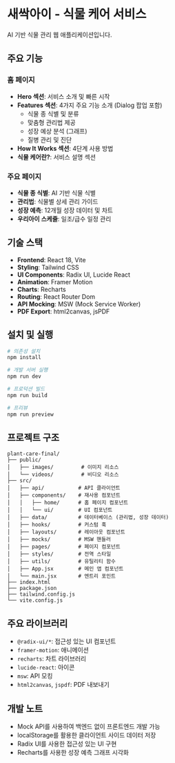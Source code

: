 # 새싹아이 - 식물 케어 서비스

AI 기반 식물 관리 웹 애플리케이션입니다.

## 주요 기능

### 홈 페이지
- **Hero 섹션**: 서비스 소개 및 빠른 시작
- **Features 섹션**: 4가지 주요 기능 소개 (Dialog 팝업 포함)
  - 식물 종 식별 및 분류
  - 맞춤형 관리법 제공
  - 성장 예상 분석 (그래프)
  - 질병 관리 및 진단
- **How It Works 섹션**: 4단계 사용 방법
- **식물 케어란?**: 서비스 설명 섹션

### 주요 페이지
- **식물 종 식별**: AI 기반 식물 식별
- **관리법**: 식물별 상세 관리 가이드
- **성장 예측**: 12개월 성장 데이터 및 차트
- **우리아이 스케줄**: 일조/급수 일정 관리

## 기술 스택

- **Frontend**: React 18, Vite
- **Styling**: Tailwind CSS
- **UI Components**: Radix UI, Lucide React
- **Animation**: Framer Motion
- **Charts**: Recharts
- **Routing**: React Router Dom
- **API Mocking**: MSW (Mock Service Worker)
- **PDF Export**: html2canvas, jsPDF

## 설치 및 실행

```bash
# 의존성 설치
npm install

# 개발 서버 실행
npm run dev

# 프로덕션 빌드
npm run build

# 프리뷰
npm run preview
```

## 프로젝트 구조

```
plant-care-final/
├── public/
│   ├── images/         # 이미지 리소스
│   └── videos/         # 비디오 리소스
├── src/
│   ├── api/           # API 클라이언트
│   ├── components/    # 재사용 컴포넌트
│   │   ├── home/      # 홈 페이지 컴포넌트
│   │   └── ui/        # UI 컴포넌트
│   ├── data/          # 데이터베이스 (관리법, 성장 데이터)
│   ├── hooks/         # 커스텀 훅
│   ├── layouts/       # 레이아웃 컴포넌트
│   ├── mocks/         # MSW 핸들러
│   ├── pages/         # 페이지 컴포넌트
│   ├── styles/        # 전역 스타일
│   ├── utils/         # 유틸리티 함수
│   ├── App.jsx        # 메인 앱 컴포넌트
│   └── main.jsx       # 엔트리 포인트
├── index.html
├── package.json
├── tailwind.config.js
└── vite.config.js
```

## 주요 라이브러리

- `@radix-ui/*`: 접근성 있는 UI 컴포넌트
- `framer-motion`: 애니메이션
- `recharts`: 차트 라이브러리
- `lucide-react`: 아이콘
- `msw`: API 모킹
- `html2canvas`, `jspdf`: PDF 내보내기

## 개발 노트

- Mock API를 사용하여 백엔드 없이 프론트엔드 개발 가능
- localStorage를 활용한 클라이언트 사이드 데이터 저장
- Radix UI를 사용한 접근성 있는 UI 구현
- Recharts를 사용한 성장 예측 그래프 시각화

